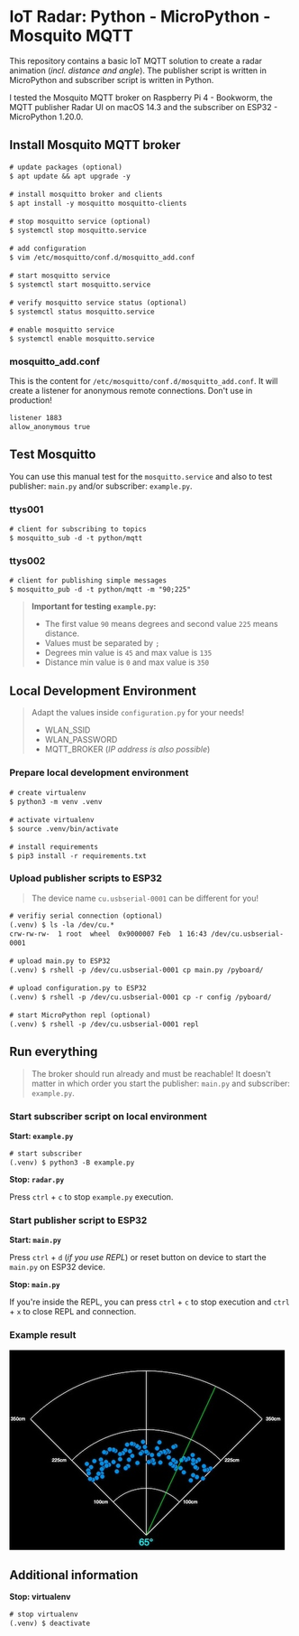# IoT Radar: Python - MicroPython - Mosquito MQTT

This repository contains a basic IoT MQTT solution to create a radar animation (_incl. distance and angle_). The publisher script is written in MicroPython and subscriber script is written in Python.

I tested the Mosquito MQTT broker on Raspberry Pi 4 - Bookworm, the MQTT publisher Radar UI on macOS 14.3 and the subscriber on ESP32 - MicroPython 1.20.0.

## Install Mosquito MQTT broker

```shell
# update packages (optional)
$ apt update && apt upgrade -y

# install mosquitto broker and clients
$ apt install -y mosquitto mosquitto-clients

# stop mosquitto service (optional)
$ systemctl stop mosquitto.service

# add configuration
$ vim /etc/mosquitto/conf.d/mosquitto_add.conf

# start mosquitto service
$ systemctl start mosquitto.service

# verify mosquitto service status (optional)
$ systemctl status mosquitto.service

# enable mosquitto service
$ systemctl enable mosquitto.service
```

### mosquitto_add.conf

This is the content for `/etc/mosquitto/conf.d/mosquitto_add.conf`. It will create a listener for anonymous remote connections. Don't use in production!

```
listener 1883
allow_anonymous true
```

## Test Mosquitto

You can use this manual test for the `mosquitto.service` and also to test publisher: `main.py` and/or subscriber: `example.py`.

### ttys001

```shell
# client for subscribing to topics
$ mosquitto_sub -d -t python/mqtt
```

### ttys002

```shell
# client for publishing simple messages
$ mosquitto_pub -d -t python/mqtt -m "90;225"
```

> **Important for testing `example.py`:** 
> - The first value `90` means degrees and second value `225` means distance.
> - Values must be separated by `;`
> - Degrees min value is `45` and max value is `135`
> - Distance min value is `0` and max value is `350`

## Local Development Environment

> Adapt the values inside `configuration.py` for your needs!
> - WLAN_SSID
> - WLAN_PASSWORD
> - MQTT_BROKER (_IP address is also possible_)

### Prepare local development environment

```shell
# create virtualenv
$ python3 -m venv .venv

# activate virtualenv
$ source .venv/bin/activate

# install requirements
$ pip3 install -r requirements.txt
```

### Upload publisher scripts to ESP32

> The device name `cu.usbserial-0001` can be different for you!

```shell
# verifiy serial connection (optional)
(.venv) $ ls -la /dev/cu.*
crw-rw-rw-  1 root  wheel  0x9000007 Feb  1 16:43 /dev/cu.usbserial-0001

# upload main.py to ESP32
(.venv) $ rshell -p /dev/cu.usbserial-0001 cp main.py /pyboard/

# upload configuration.py to ESP32
(.venv) $ rshell -p /dev/cu.usbserial-0001 cp -r config /pyboard/

# start MicroPython repl (optional)
(.venv) $ rshell -p /dev/cu.usbserial-0001 repl
```

## Run everything

> The broker should run already and must be reachable! It doesn't matter in which order you start the publisher: `main.py` and subscriber: `example.py`.

### Start subscriber script on local environment

**Start: `example.py`**

```shell
# start subscriber
(.venv) $ python3 -B example.py 
```

**Stop: `radar.py`**

Press `ctrl` + `c` to stop `example.py` execution.

### Start publisher script to ESP32

**Start: `main.py`**

Press `ctrl` + `d` (_if you use REPL_) or reset button on device to start the `main.py` on ESP32 device.

**Stop: `main.py`**

If you're inside the REPL, you can press `ctrl` + `c` to stop execution and `ctrl` + `x` to close REPL and connection.

### Example result

![example.jpg](./img/example.jpg)

## Additional information

**Stop: virtualenv**

```shell
# stop virtualenv
(.venv) $ deactivate
```
